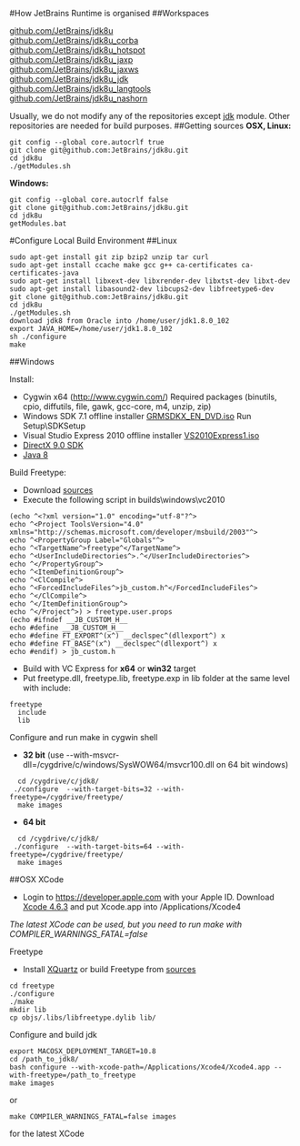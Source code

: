 #How JetBrains Runtime is organised
##Workspaces

[github.com/JetBrains/jdk8u](https://github.com/JetBrains/jdk8u/)  
[github.com/JetBrains/jdk8u_corba](https://github.com/JetBrains/jdk8u_corba/)  
[github.com/JetBrains/jdk8u_hotspot](https://github.com/JetBrains/jdk8u_hotspot/)  
[github.com/JetBrains/jdk8u_jaxp](https://github.com/JetBrains/jdk8u_jaxp/)  
[github.com/JetBrains/jdk8u_jaxws](https://github.com/JetBrains/jdk8u_jaxws/)  
[github.com/JetBrains/jdk8u_jdk](https://github.com/JetBrains/jdk8u_jdk/)  
[github.com/JetBrains/jdk8u_langtools](https://github.com/JetBrains/jdk8u_langtools/)  
[github.com/JetBrains/jdk8u_nashorn](https://github.com/JetBrains/jdk8u_nashorn/)  
    
Usually, we do not modify any of the repositories except [jdk](https://github.com/JetBrains/jdk8u_jdk/) module. Other repositories are needed for build purposes.
##Getting sources
__OSX, Linux:__
```
git config --global core.autocrlf true
git clone git@github.com:JetBrains/jdk8u.git
cd jdk8u
./getModules.sh
```

__Windows:__
```
git config --global core.autocrlf false
git clone git@github.com:JetBrains/jdk8u.git
cd jdk8u
getModules.bat
```

#Configure Local Build Environment
##Linux
```
sudo apt-get install git zip bzip2 unzip tar curl
sudo apt-get install ccache make gcc g++ ca-certificates ca-certificates-java
sudo apt-get install libxext-dev libxrender-dev libxtst-dev libxt-dev
sudo apt-get install libasound2-dev libcups2-dev libfreetype6-dev
git clone git@github.com:JetBrains/jdk8u.git
cd jdk8u
./getModules.sh
download jdk8 from Oracle into /home/user/jdk1.8.0_102
export JAVA_HOME=/home/user/jdk1.8.0_102
sh ./configure
make
```

##Windows

Install:

* Cygwin x64 (http://www.cygwin.com/)
  Required packages (binutils, cpio, diffutils, file, gawk, gcc-core, m4, unzip, zip)
* Windows SDK 7.1 offline installer [GRMSDKX_EN_DVD.iso](https://download.microsoft.com/download/F/1/0/F10113F5-B750-4969-A255-274341AC6BCE/GRMSDKX_EN_DVD.iso)
Run Setup\SDKSetup 
* Visual Studio Express 2010 offline installer [VS2010Express1.iso](http://download.microsoft.com/download/1/E/5/1E5F1C0A-0D5B-426A-A603-1798B951DDAE/VS2010Express1.iso)
* [DirectX 9.0 SDK](http://www.microsoft.com/en-us/download/details.aspx?id=6812)
* [Java 8](http://www.oracle.com/technetwork/java/javase/downloads/index.html)

Build Freetype:
* Download [sources](https://www.freetype.org/download.html)
* Execute the following script in builds\windows\vc2010
```
(echo ^<?xml version="1.0" encoding="utf-8"?^>
echo ^<Project ToolsVersion="4.0" xmlns="http://schemas.microsoft.com/developer/msbuild/2003"^>
echo ^<PropertyGroup Label="Globals"^>
echo ^<TargetName^>freetype^</TargetName^>
echo ^<UserIncludeDirectories^>.^</UserIncludeDirectories^>
echo ^</PropertyGroup^>
echo ^<ItemDefinitionGroup^>
echo ^<ClCompile^>
echo ^<ForcedIncludeFiles^>jb_custom.h^</ForcedIncludeFiles^>
echo ^</ClCompile^>
echo ^</ItemDefinitionGroup^>
echo ^</Project^>) > freetype.user.props
(echo #ifndef __JB_CUSTOM_H__
echo #define __JB_CUSTOM_H__
echo #define FT_EXPORT^(x^) __declspec^(dllexport^) x
echo #define FT_BASE^(x^) __declspec^(dllexport^) x
echo #endif) > jb_custom.h
```
* Build with VC Express for **x64** or **win32** target
* Put freetype.dll, freetype.lib, freetype.exp in lib folder at the same level with include:
```
freetype
  include
  lib
```

Configure and run make  in cygwin shell 
* __32 bit__ (use --with-msvcr-dll=/cygdrive/c/windows/SysWOW64/msvcr100.dll on 64 bit windows)
```    
  cd /cygdrive/c/jdk8/
 ./configure  --with-target-bits=32 --with-freetype=/cygdrive/freetype/  
  make images
```
* __64 bit__
```    
  cd /cygdrive/c/jdk8/
 ./configure  --with-target-bits=64 --with-freetype=/cygdrive/freetype/  
  make images
```

##OSX
XCode
* Login to https://developer.apple.com with your Apple ID. Download 
[Xcode 4.6.3](https://developer.apple.com/devcenter/download.action?path=/Developer_Tools/xcode_4.6.3/xcode4630916281a.dmg)
and put Xcode.app into /Applications/Xcode4

_The latest XCode can be used, but you need to run make with COMPILER_WARNINGS_FATAL=false_

Freetype
* Install [XQuartz](https://dl.bintray.com/xquartz/downloads/XQuartz-2.7.9.dmg) or build Freetype from 
 [sources](https://www.freetype.org/download.html)
```
cd freetype
./configure
./make
mkdir lib
cp objs/.libs/libfreetype.dylib lib/
```

Configure and build jdk
```
export MACOSX_DEPLOYMENT_TARGET=10.8
cd /path_to_jdk8/
bash configure --with-xcode-path=/Applications/Xcode4/Xcode4.app --with-freetype=/path_to_freetype
make images
```
or
```
make COMPILER_WARNINGS_FATAL=false images
```
for the latest XCode